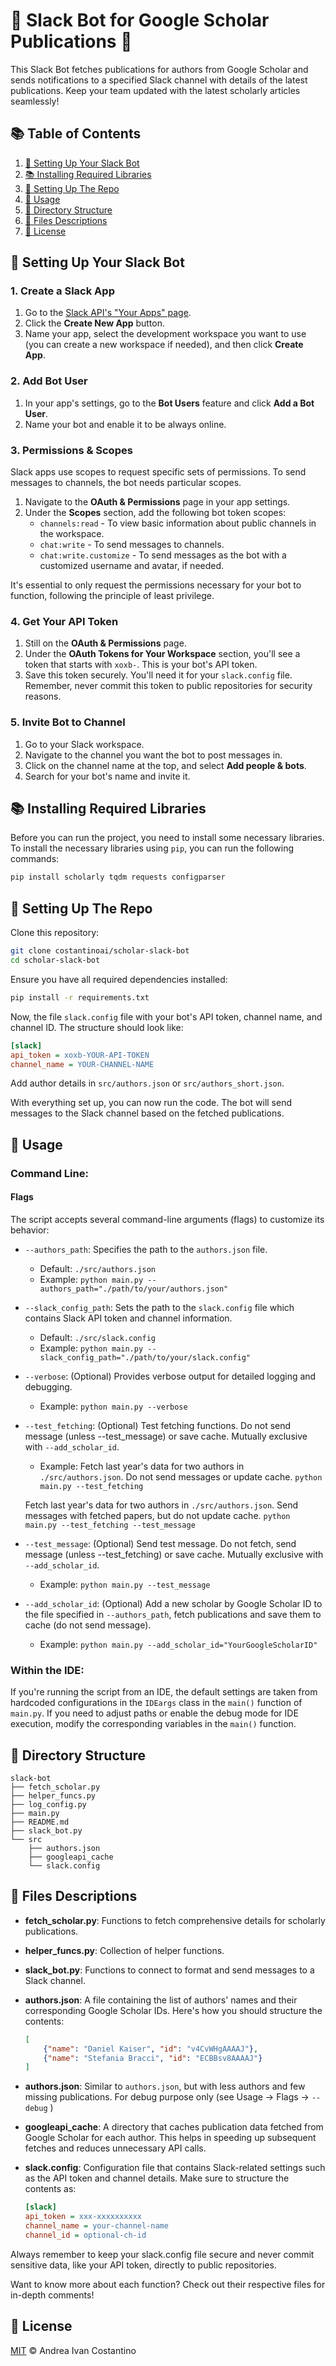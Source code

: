 # 🌟 Slack Bot for Google Scholar Publications 🌟

This Slack Bot fetches publications for authors from Google Scholar and sends notifications to a specified Slack channel with details of the latest publications. Keep your team updated with the latest scholarly articles seamlessly!

## 📚 Table of Contents
1. [🤖 Setting Up Your Slack Bot](#setting-up-your-slack-bot)
2. [📚 Installing Required Libraries](#installing-libraries)
3. [🔧 Setting Up The Repo](#setting-up-the-repo)
4. [🚀 Usage](#usage)
5. [📂 Directory Structure](#directory-structure)
6. [📝 Files Descriptions](#files-descriptions)
7. [📄 License](#license)

## 🤖 Setting Up Your Slack Bot

### 1. Create a Slack App

1. Go to the [Slack API's "Your Apps" page](https://api.slack.com/apps).
2. Click the **Create New App** button.
3. Name your app, select the development workspace you want to use (you can create a new workspace if needed), and then click **Create App**.

### 2. Add Bot User

1. In your app's settings, go to the **Bot Users** feature and click **Add a Bot User**.
2. Name your bot and enable it to be always online.

### 3. Permissions & Scopes

Slack apps use scopes to request specific sets of permissions. To send messages to channels, the bot needs particular scopes.

1. Navigate to the **OAuth & Permissions** page in your app settings.
2. Under the **Scopes** section, add the following bot token scopes:
   - `channels:read` - To view basic information about public channels in the workspace.
   - `chat:write` - To send messages to channels.
   - `chat:write.customize` - To send messages as the bot with a customized username and avatar, if needed.

It's essential to only request the permissions necessary for your bot to function, following the principle of least privilege.

### 4. Get Your API Token

1. Still on the **OAuth & Permissions** page.
2. Under the **OAuth Tokens for Your Workspace** section, you'll see a token that starts with `xoxb-`. This is your bot's API token.
3. Save this token securely. You'll need it for your `slack.config` file. Remember, never commit this token to public repositories for security reasons.

### 5. Invite Bot to Channel

1. Go to your Slack workspace.
2. Navigate to the channel you want the bot to post messages in.
3. Click on the channel name at the top, and select **Add people & bots**.
4. Search for your bot's name and invite it.

## 📚 Installing Required Libraries

Before you can run the project, you need to install some necessary libraries. To install the necessary libraries using `pip`, you can run the following commands:

```sh
pip install scholarly tqdm requests configparser
```

## 🔧 Setting Up The Repo

Clone this repository:
   ```sh
   git clone costantinoai/scholar-slack-bot
   cd scholar-slack-bot
   ```

Ensure you have all required dependencies installed:
   ```sh
   pip install -r requirements.txt
   ```

Now, the file `slack.config` file with your bot's API token, channel name, and channel ID. The structure should look like:

```ini
[slack]
api_token = xoxb-YOUR-API-TOKEN
channel_name = YOUR-CHANNEL-NAME
```

Add author details in `src/authors.json` or `src/authors_short.json`.

With everything set up, you can now run the code. The bot will send messages to the Slack channel based on the fetched publications.

## 🚀 Usage

### Command Line:

#### Flags

The script accepts several command-line arguments (flags) to customize its behavior:

- `--authors_path`: Specifies the path to the `authors.json` file.
  - Default: `./src/authors.json`
  - Example: 
  ``python main.py --authors_path="./path/to/your/authors.json"``

- `--slack_config_path`: Sets the path to the `slack.config` file which contains Slack API token and channel information.
  - Default: `./src/slack.config`
  - Example: 
  ```python main.py --slack_config_path="./path/to/your/slack.config"```

- `--verbose`: (Optional) Provides verbose output for detailed logging and debugging.
  - Example:
  ```python main.py --verbose```

- `--test_fetching`: (Optional) Test fetching functions. Do not send message (unless --test_message) or save cache. Mutually exclusive with `--add_scholar_id`.
  - Example:
  Fetch last year's data for two authors in `./src/authors.json`. Do not send messages or update cache.
  ```python main.py --test_fetching```
  
  Fetch last year's data for two authors in `./src/authors.json`. Send messages with fetched papers, but do not update cache.
  ```python main.py --test_fetching --test_message```

- `--test_message`: (Optional) Send test message. Do not fetch, send message (unless --test_fetching) or save cache. Mutually exclusive with `--add_scholar_id`.
  - Example:
  ```python main.py --test_message```

- `--add_scholar_id`: (Optional) Add a new scholar by Google Scholar ID to the file specified in `--authors_path`, fetch publications and save them to cache (do not send message).
  - Example:
  ```python main.py --add_scholar_id="YourGoogleScholarID"```

### Within the IDE:

If you're running the script from an IDE, the default settings are taken from hardcoded configurations in the `IDEargs` class in the `main()` function of `main.py`. If you need to adjust paths or enable the debug mode for IDE execution, modify the corresponding variables in the `main()` function.

## 📂 Directory Structure

```
slack-bot
├── fetch_scholar.py
├── helper_funcs.py
├── log_config.py
├── main.py
├── README.md
├── slack_bot.py
└── src
    ├── authors.json
    ├── googleapi_cache
    └── slack.config

```

## 📝 Files Descriptions

- **fetch_scholar.py**: Functions to fetch comprehensive details for scholarly publications.
- **helper_funcs.py**: Collection of helper functions.
- **slack_bot.py**: Functions to connect to format and send messages to a Slack channel.
- **authors.json**: A file containing the list of authors' names and their corresponding Google Scholar IDs. Here's how you should structure the contents:

  ```json
  [
      {"name": "Daniel Kaiser", "id": "v4CvWHgAAAAJ"},
      {"name": "Stefania Bracci", "id": "ECBBsv8AAAAJ"}
  ]

- **authors.json**: Similar to `authors.json`, but with less authors and few missing publications. For debug purpose only (see Usage -> Flags -> `--debug` )
- **googleapi_cache**: A directory that caches publication data fetched from Google Scholar for each author. This helps in speeding up subsequent fetches and reduces unnecessary API calls.
- **slack.config**: Configuration file that contains Slack-related settings such as the API token and channel details. Make sure to structure the contents as:
	```ini
	[slack]
	api_token = xxx-xxxxxxxxxx
	channel_name = your-channel-name
	channel_id = optional-ch-id
	```
Always remember to keep your slack.config file secure and never commit sensitive data, like your API token, directly to public repositories.

Want to know more about each function? Check out their respective files for in-depth comments!

## 📄 License

[MIT](LICENSE) © Andrea Ivan Costantino


